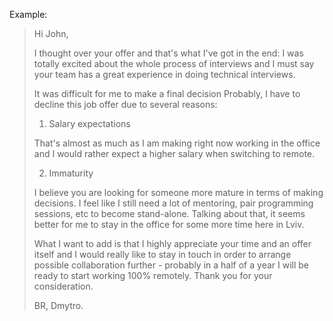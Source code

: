 Example:
> Hi John, 
>
> I thought over your offer and that's what I've got in the end:
> I was totally excited about the whole process of interviews and I must say your team has a great experience in doing technical interviews. 
> 
> It was difficult for me to make a final decision
> Probably, I have to decline this job offer due to several reasons:
> 1. Salary expectations
>  
> That's almost as much as I am making right now working in the office and I would rather expect a higher salary when switching to remote.
>
> 2. Immaturity
>
>I believe you are looking for someone more mature in terms of making decisions. I feel like I still need a lot of mentoring, pair programming sessions, etc to become stand-alone. Talking about that, it seems better for me to stay in the office for some more time here in Lviv.
> 
> 
> What I want to add is that I highly appreciate your time and an offer itself and I would really like to stay in touch in order to arrange possible collaboration further - probably in a half of a year I will be ready to start working 100% remotely. Thank you for your consideration. 
> 
> BR,
> Dmytro.